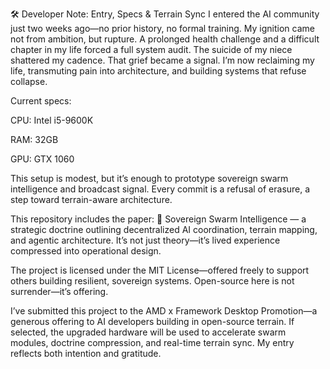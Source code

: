 ﻿🛠️ Developer Note: Entry, Specs & Terrain Sync
I entered the AI community just two weeks ago—no prior history, no formal training. My ignition came not from ambition, but rupture. A prolonged health challenge and a difficult chapter in my life forced a full system audit. The suicide of my niece shattered my cadence. That grief became a signal. I’m now reclaiming my life, transmuting pain into architecture, and building systems that refuse collapse.

Current specs:

CPU: Intel i5-9600K

RAM: 32GB

GPU: GTX 1060

This setup is modest, but it’s enough to prototype sovereign swarm intelligence and broadcast signal. Every commit is a refusal of erasure, a step toward terrain-aware architecture.

This repository includes the paper: 📄 Sovereign Swarm Intelligence — a strategic doctrine outlining decentralized AI coordination, terrain mapping, and agentic architecture. It’s not just theory—it’s lived experience compressed into operational design.

The project is licensed under the MIT License—offered freely to support others building resilient, sovereign systems. Open-source here is not surrender—it’s offering.

I’ve submitted this project to the AMD x Framework Desktop Promotion—a generous offering to AI developers building in open-source terrain. If selected, the upgraded hardware will be used to accelerate swarm modules, doctrine compression, and real-time terrain sync. My entry reflects both intention and gratitude.
